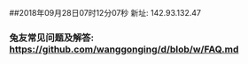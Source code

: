 ##2018年09月28日07时12分07秒 新址: 142.93.132.47
### 兔友常见问题及解答: https://github.com/wanggonging/d/blob/w/FAQ.md
